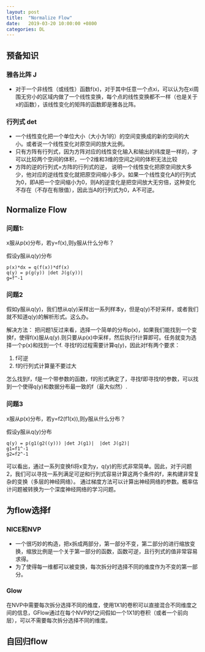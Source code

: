 ```yaml
---
layout: post
title:  "Normalize Flow"
date:   2019-03-20 10:00:00 +0800
categories: DL
---
```

## 预备知识
### 雅各比阵 J

* 对于一个非线性（或线性）函数f(x)，对于其中任意一个点xi，可以认为在xi周围无穷小的区域内做了一个线性变换，每个点的线性变换都不一样（也是关于x的函数），该线性变化的矩阵的函数即是雅各比阵。

### 行列式 det

* 一个线性变化把一个单位大小（大小为1的）的空间变换成的新的空间的大小。或者说一个线性变化对原空间的放大比例。
* 只有方阵有行列式，因为方阵对应的线性变化输入和输出的纬度是一样的，才可以比较两个空间的体积，一个2维和3维的空间之间的体积无法比较
* 方阵的逆的行列式=方阵的行列式的逆， 说明一个线性变化把原空间放大多少，他对应的逆线性变化就把原空间缩小多少。如果一个线性变化A的行列式为0，即A把一个空间缩小为0，则A的逆变化是把空间放大无穷倍，这种变化不存在（不存在有限值），因此当A的行列式为0，A不可逆。

## Normalize Flow
### 问题1:
x服从p(x)分布，若y=f(x),则y服从什么分布？

假设y服从q(y)分布
```
p(x)*dx = q(f(x))*df(x)
q(y) = p(g(y)) |det J(g(y))|  
g=f^-1
```

### 问题2
假如y服从q(y)，我们想从q(y)采样出一系列样本y，但是q(y)不好采样，或者我们就不知道q(y)的解析形式。这么办。

解决方法：
把问题1反过来看，选择一个简单的分布p(x)，如果我们能找到一个变换f，使得f(x)服从q(y).则只要从p(x)中采样，然后执行f计算即可。任务就变为选择一个p(x)和找到一个f.
寻找f的过程需要计算q(y)，因此对f有两个要求：
1. f可逆
2. f的行列式计算量不要过大

怎么找到f，f是一个带参数的函数，f的形式确定了，寻找f即寻找f的参数，可以找到一个使得q(y)和数据分布最一致的f（最大似然）.

### 问题3
x服从p(x)分布，若y=f2(f1(x)),则y服从什么分布？

假设y服从q(y)分布
```
q(y) = p(g1(g2((y))) |det J(g1)|  |det J(g2)|  
g1=f1^-1
g2=f2^-1
```

可以看出，通过一系列变换fi将x变为y，q(y)的形式非常简单。因此，对于问题2，我们可以寻找一系列满足可逆和行列式容易计算这两个条件的f，来构建非常复杂的变换（多层的神经网络）。
通过梯度方法可以计算出神经网络的参数。概率估计问题被转换为一个深度神经网络的学习问题。

## 为flow选择f

### NICE和NVP

* 一个很巧妙的构造，把x拆成两部分，第一部分不变，第二部分的进行缩放变换，缩放比例是一个关于第一部分的函数，函数可逆，且行列式的值非常容易求得。
* 为了使得每一维都可以被变换，每次拆分时选择不同的维度作为不变的第一部分。

### Glow

在NVP中需要每次拆分选择不同的维度，使用1X1的卷积可以直接混合不同维度之间的信息，GFlow通过在每个NVP的f之间假如一个1X1的卷积（或者一个前向层），可以不需要每次拆分选择不同的维度。


## 自回归flow

